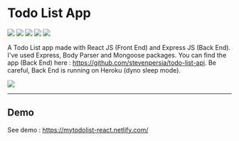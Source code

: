 # Todo List App

![](https://img.shields.io/github/last-commit/stevenpersia/todo-list-react.svg?style=for-the-badge)
![](https://img.shields.io/snyk/vulnerabilities/github/stevenpersia/todo-list-react.svg?style=for-the-badge)
![](https://img.shields.io/codeclimate/maintainability/stevenpersia/todo-list-react.svg?style=for-the-badge)
![](https://img.shields.io/github/license/stevenpersia/todo-list-react.svg?style=for-the-badge)
![](https://img.shields.io/badge/You%20like%20%3F-star%20me-blue.svg?style=for-the-badge)

A Todo List app made with React JS (Front End) and Express JS (Back End). I've used Express, Body Parser and Mongoose packages.
You can find the app (Back End) here : https://github.com/stevenpersia/todo-list-api.
Be careful, Back End is running on Heroku (dyno sleep mode).

[![](https://github.com/stevenpersia/todo-list-react/blob/master/src/img/preview-todolist.png)](https://mytodolist-react.netlify.com/)

---

## Demo
See demo : https://mytodolist-react.netlify.com/
